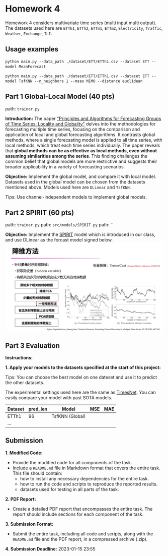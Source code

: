 # Homework 4

Homework 4 considers multivariate time series (multi input multi output). The datasets used here
are `ETTh1`, `ETTh2`, `ETTm1`, `ETTm2`, `Electricity`, `Traffic`, `Weather`, `Exchange`, `ILI`.

## Usage examples

```
python main.py --data_path ./dataset/ETT/ETTh1.csv --dataset ETT --model MeanForecast
```

```
python main.py --data_path ./dataset/ETT/ETTh1.csv --dataset ETT --model TsfKNN --n_neighbors 1 --msas MIMO --distance euclidean
```

## Part 1 Global-Local Model (40 pts)

path: `trainer.py`

**Introduction:**
The
paper ["Principles and Algorithms for Forecasting Groups of Time Series: Locality and Globality"](https://arxiv.org/abs/2008.00444)
delves into the methodologies for forecasting multiple time series, focusing on the comparison and application of local
and global forecasting algorithms.
It contrasts global methods, where a single forecasting model is applied to all time series, with local methods, which
treat each time series individually. The paper reveals that **global methods can be as effective as local methods, even
without assuming similarities among the series**. This finding challenges the common belief that global models are more
restrictive and suggests their broader applicability in a variety of forecasting scenarios.

**Objective:** 
Implement the global model, and compare it with local model. Datasets used 
in the global model can be chosen from the datasets mentioned above. Models used here are `DLinear` and `TsfKNN`.

Tips: Use channel-independent models to implement global models.


## Part 2 SPIRIT (60 pts)

path: `trainer.py`
path: `src/models/SPIRIT.py`
path: ``

**Objective:** Implement the [SPIRIT](https://www.cs.cmu.edu/~jimeng/papers/spirit_vldb05.pdf) model which 
is introduced in our class, and use DLinear as the forcast model signed below.
![streaming.jpg](imgs/streaming.jpg)

## Part 3 Evaluation

**Instructions:**

**1. Apply your models to the datasets specified at the start of this project:**

Tips: You can choose the best model on one dateset and use it to predict the other datasets.

The experimental settings used here are the same as [TimesNet](https://arxiv.org/abs/2210.02186). You can easily compare
your model with past SOTA models.

| Dataset | pred_len | Model           | MSE | MAE |
|---------|----------|-----------------|-----|-----|
| ETTh1   | 96       | TsfKNN (Global) |     |     |
| ...     |          |                 |     |     |

 

## Submission

**1. Modified Code:**

- Provide the modified code for all components of the task.
- Include a `README.md` file in Markdown format that covers the entire task. This file should contain:
    - how to install any necessary dependencies for the entire task.
    - how to run the code and scripts to reproduce the reported results.
    - datasets used for testing in all parts of the task.

**2. PDF Report:**

- Create a detailed PDF report that encompasses the entire task. The report should include sections for each component
  of the task.

**3. Submission Format:**

- Submit the entire task, including all code and scripts, along with the `README.md` file and the PDF report, in a
  compressed archive (.zip).

**4. Submission Deadline:**
  2023-01-15 23:55
